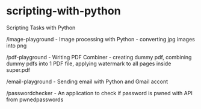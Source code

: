 # scripting-with-python
Scripting Tasks with Python

/image-playground - Image processing with Python - converting jpg images into png

/pdf-playground - Writing PDF Combiner - creating dummy pdf, combining dummy pdfs into 1 PDF file, applying watermark to all pages inside super.pdf

/email-playground - Sending email with Python and Gmail accont

/passwordchecker - An application to check if password is pwned with API from pwnedpasswords